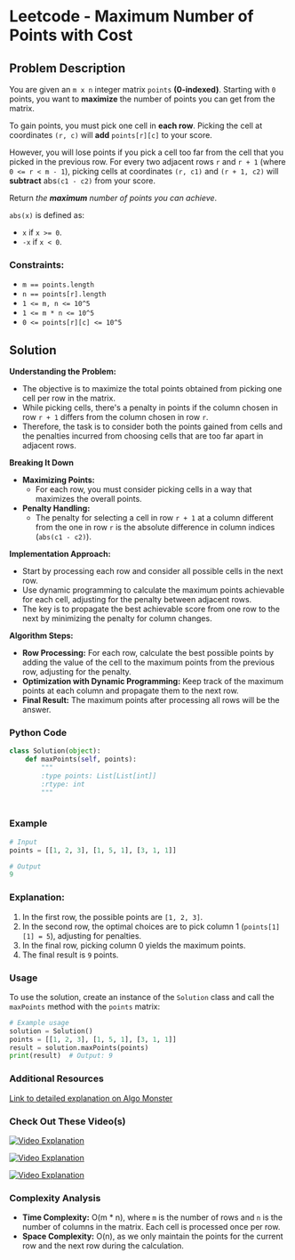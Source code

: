 # Leetcode - Maximum Number of Points with Cost

## Problem Description

You are given an `m x n` integer matrix `points` **(0-indexed)**. Starting with `0` points, you want to **maximize** the number of points you can get from the matrix.

To gain points, you must pick one cell in **each row**. Picking the cell at coordinates `(r, c)` will **add** `points[r][c]` to your score.

However, you will lose points if you pick a cell too far from the cell that you picked in the previous row. For every two adjacent rows `r` and `r + 1` (where `0 <= r < m - 1`), picking cells at coordinates `(r, c1)` and `(r + 1, c2)` will **subtract** abs`(c1 - c2)` from your score.

Return *the **maximum** number of points you can achieve*.

`abs(x)` is defined as:
- `x` if `x >= 0`.
- `-x` if `x < 0`.

### Constraints:
- `m == points.length`
- `n == points[r].length`
- `1 <= m, n <= 10^5`
- `1 <= m * n <= 10^5`
- `0 <= points[r][c] <= 10^5`

## Solution

**Understanding the Problem:**
   - The objective is to maximize the total points obtained from picking one cell per row in the matrix.
   - While picking cells, there's a penalty in points if the column chosen in row `r + 1` differs from the column chosen in row `r`.
   - Therefore, the task is to consider both the points gained from cells and the penalties incurred from choosing cells that are too far apart in adjacent rows.

**Breaking It Down**
   - **Maximizing Points:**
     - For each row, you must consider picking cells in a way that maximizes the overall points.
   - **Penalty Handling:**
     - The penalty for selecting a cell in row `r + 1` at a column different from the one in row `r` is the absolute difference in column indices (`abs(c1 - c2)`).

**Implementation Approach:**
   - Start by processing each row and consider all possible cells in the next row.
   - Use dynamic programming to calculate the maximum points achievable for each cell, adjusting for the penalty between adjacent rows.
   - The key is to propagate the best achievable score from one row to the next by minimizing the penalty for column changes.

**Algorithm Steps:**
   - **Row Processing:** For each row, calculate the best possible points by adding the value of the cell to the maximum points from the previous row, adjusting for the penalty.
   - **Optimization with Dynamic Programming:** Keep track of the maximum points at each column and propagate them to the next row.
   - **Final Result:** The maximum points after processing all rows will be the answer.

### Python Code

```python
class Solution(object):
    def maxPoints(self, points):
        """
        :type points: List[List[int]]
        :rtype: int
        """
        
```

### Example

```python
# Input
points = [[1, 2, 3], [1, 5, 1], [3, 1, 1]]

# Output
9
```

### Explanation:
1. In the first row, the possible points are `[1, 2, 3]`.
2. In the second row, the optimal choices are to pick column 1 (`points[1][1] = 5`), adjusting for penalties.
3. In the final row, picking column 0 yields the maximum points.
4. The final result is `9` points.

### Usage

To use the solution, create an instance of the `Solution` class and call the `maxPoints` method with the `points` matrix:

```python
# Example usage
solution = Solution()
points = [[1, 2, 3], [1, 5, 1], [3, 1, 1]]
result = solution.maxPoints(points)
print(result)  # Output: 9
```

### Additional Resources

[Link to detailed explanation on Algo Monster](https://algo.monster/liteproblems/1937)


### Check Out These Video(s)

[![Video Explanation](https://img.youtube.com/vi/STEJHYc9rMw/mqdefault.jpg)](https://youtu.be/STEJHYc9rMw)

[![Video Explanation](https://img.youtube.com/vi/lk7WUhAwYGA/mqdefault.jpg)](https://youtu.be/lk7WUhAwYGA)

[![Video Explanation](https://img.youtube.com/vi/ik1y7fz8AOc/mqdefault.jpg)](https://youtu.be/ik1y7fz8AOc)

### Complexity Analysis

- **Time Complexity:** O(m * n), where `m` is the number of rows and `n` is the number of columns in the matrix. Each cell is processed once per row.
- **Space Complexity:** O(n), as we only maintain the points for the current row and the next row during the calculation.
